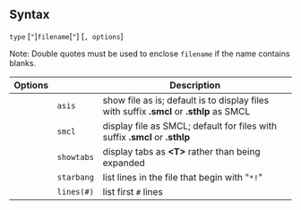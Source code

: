 ## Syntax

`type` \[`"`\]`filename`\[`"`\] \[`, options`\]

Note: Double quotes must be used to enclose `filename` if the name
contains blanks.

| Options |            | Description                                                                              |
|---------|------------|------------------------------------------------------------------------------------------|
|         | `asis`     | show file as is; default is to display files with suffix **.smcl** or **.sthlp** as SMCL |
|         | `smcl`     | display file as SMCL; default for files with suffix **.smcl** or **.sthlp**              |
|         | `showtabs` | display tabs as **&lt;T&gt;** rather than being expanded                                 |
|         | `starbang` | list lines in the file that begin with "`*!`"                                            |
|         | `lines(#)` | list first `#` lines                                                                     |
